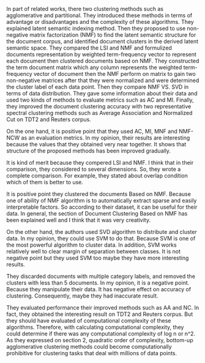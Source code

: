 
In part of related works, there two clustering methods such as agglomerative and partitional. They introduced these methods in terms of advantage or disadvantages and the complexity of these algorithms. They explained latent semantic indexing method. Then they proposed to use non-negative matrix factorization (NMF) to find the latent semantic structure for the document corpus, and identified document clusters in the derived latent semantic space. They compared the LSI and NMF and formulized documents representation by weighted term-frequency vector to represent each document then clustered documents based on NMF. They constructed the term document matrix which any column represents the weighted term-frequency vector of document then the NMF perform on matrix to gain two non-negative matrices after that they were normalized and were determined the cluster label of each data point. Then they compare NMF VS. SVD in terms of data distribution. They gave some information about their data and used two kinds of methods to evaluate metrics such as AC and MI. Finally, they improved the document clustering accuracy with two representative spectral clustering methods such as Average Association and Normalized Cut on TDT2 and Reuters corpus.

On the one hand, it is positive point that they used AC, MI, MNF and NMF-NCW as an evaluation metrics. In my opinion, their results are interesting because the values that they obtained very near together. It shows that structure of the proposed methods has been improved gradually.

It is kind of merit because they compered LSI and NMF. I think that in their comparison, they considered to several dimensions. So, they wrote a complete comparison. For example, they stated about overlap condition which of them is better to use.

It is positive point they clustered the documents Based on NMF. Because one of ability of NMF algorithm is to automatically extract sparse and easily interpretable factors. So according to their dataset, it can be useful for their data. In general, the section of Document Clustering Based on NMF has been explained well and I think that it was very creativity.

On the other hand, the authors used SVD algorithm to distribute and cluster data. In my opinion, they could use SVM to do that. Because SVM is one of the most powerful algorithm to cluster data. In addition, SVM works relatively well to clear margin of separation between classes. It is not negative point but they used SVM too maybe they have more interesting results.

They discarded documents with multiple category labels, and removed the clusters with less than 5 documents. In my opinion, it is a negative point. Because they manipulate their data. It has negative effect on accuracy of clustering. Consequently, maybe they had inaccurate result.

They evaluated performance their improved methods such as AA and NC. In fact, they obtained the interesting result on TDT2 and Reuters corpus. But they should have evaluated of computational complexity of these algorithms. Therefore, with calculating computational complexity, they could determine if there was any computational complexity of log n or n^2. As they expressed on section 2, quadratic order of complexity, bottom-up agglomerative clustering methods could become computationally prohibitive for clustering tasks that deal with millions of data points.


